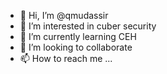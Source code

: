 - 👋 Hi, I’m @qmudassir
- 👀 I’m interested in cuber security
- 🌱 I’m currently learning CEH
- 💞️ I’m looking to collaborate 
- 📫 How to reach me ...

<!---
qmudassir/qmudassir is a ✨ special ✨ repository because its `README.md` (this file) appears on your GitHub profile.
You can click the Preview link to take a look at your changes.
--->
